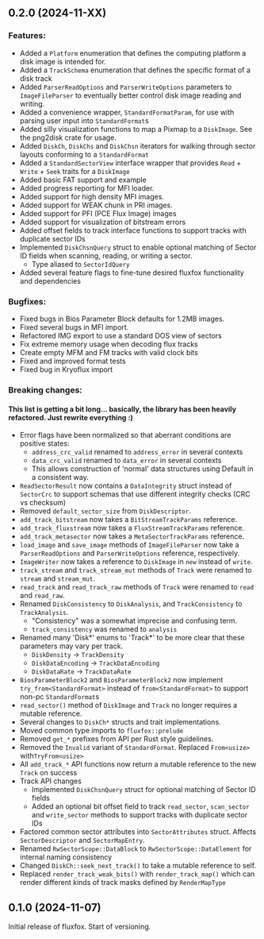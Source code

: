 ## 0.2.0 (2024-11-XX)

### Features:

- Added a `Platform` enumeration that defines the computing platform a disk image is intended for.
- Added a `TrackSchema` enumeration that defines the specific format of a disk track
- Added `ParserReadOptions` and `ParserWriteOptions` parameters to `ImageFileParser` to eventually better control
  disk image reading and writing.
- Added a convenience wrapper, `StandardFormatParam`, for use with parsing user input into `StandardFormat`s
- Added silly visualization functions to map a Pixmap to a `DiskImage`. See the png2disk crate for usage.
- Added `DiskCh`, `DiskChs` and `DiskChsn` iterators for walking through sector layouts conforming to a `StandardFormat`
- Added a `StandardSectorView` interface wrapper that provides `Read` + `Write` + `Seek` traits for a `DiskImage`
- Added basic FAT support and example
- Added progress reporting for MFI loader.
- Added support for high density MFI images.
- Added support for WEAK chunk in PRI images.
- Added support for PFI (PCE Flux Image) images
- Added support for visualization of bitstream errors
- Added offset fields to track interface functions to support tracks with duplicate sector IDs
- Implemented `DiskChsnQuery` struct to enable optional matching of Sector ID fields when scanning, reading, or writing
  a sector.
    - Type aliased to `SectorIdQuery`
- Added several feature flags to fine-tune desired fluxfox functionality and dependencies

### Bugfixes:

- Fixed bugs in Bios Parameter Block defaults for 1.2MB images.
- Fixed several bugs in MFI import.
- Refactored IMG export to use a standard DOS view of sectors
- Fix extreme memory usage when decoding flux tracks
- Create empty MFM and FM tracks with valid clock bits
- Fixed and improved format tests
- Fixed bug in Kryoflux import

### Breaking changes:

#### This list is getting a bit long... basically, the library has been heavily refactored. Just rewrite everything :)

- Error flags have been normalized so that aberrant conditions are positive states:
    - `address_crc_valid` renamed to `address_error` in several contexts
    - `data_crc_valid` renamed to `data_error` in several contexts
    - This allows construction of 'normal' data structures using Default in a consistent way.
- `ReadSectorResult` now contains a `DataIntegrity` struct instead of `SectorCrc` to support schemas that use different
  integrity checks (CRC vs checksum)
- Removed `default_sector_size` from `DiskDescriptor`.
- `add_track_bitstream` now takes a `BitStreamTrackParams` reference.
- `add_track_fluxstream` now takes a `FluxStreamTrackParams` reference.
- `add_track_metasector` now takes a `MetaSectorTrackParams` reference.
- `load_image` and `save_image` methods of `ImageFileParser` now take a `ParserReadOptions` and `ParserWriteOptions`
  reference, respectively.
- `ImageWriter` now takes a reference to `DiskImage` in `new` instead of `write`.
- `track_stream` and `track_stream_mut` methods of `Track` were renamed to `stream` and `stream_mut`.
- `read_track` and `read_track_raw` methods of `Track` were renamed to `read` and `read_raw`.
- Renamed `DiskConsistency` to `DiskAnalysis`, and `TrackConsistency` to `TrackAnalysis`.
    - "Consistency" was a somewhat imprecise and confusing term.
    - `track_consistency` was renamed to `analysis`
- Renamed many 'Disk*' enums to 'Track*' to be more clear that these parameters may vary per track.
    - `DiskDensity` -> `TrackDensity`
    - `DiskDataEncoding` -> `TrackDataEncoding`
    - `DiskDataRate` -> `TrackDataRate`
- `BiosParameterBlock2` and `BiosParameterBlock2` now implement `try_from<StandardFormat>` instead of
  `from<StandardFormat>` to support non-pc `StandardFormat`s
- `read_sector()` method of `DiskImage` and `Track` no longer requires a mutable reference.
- Several changes to `DiskCh*` structs and trait implementations.
- Moved common type imports to `fluxfox::prelude`
- Removed `get_*` prefixes from API per Rust style guidelines.
- Removed the `Invalid` variant of `StandardFormat`. Replaced `From<usize>` with`TryFrom<usize>`
- All `add_track_*` API functions now return a mutable reference to the new `Track` on success
- Track API changes
    - Implemented `DiskChsnQuery` struct for optional matching of Sector ID fields
    - Added an optional bit offset field to track `read_sector`, `scan_sector` and `write_sector` methods to support
      tracks with duplicate sector IDs
- Factored common sector attributes into `SectorAttributes` struct. Affects `SectorDescriptor` and `SectorMapEntry`.
- Renamed `RwSectorScope::DataBlock` to `RwSectorScope::DataElement` for internal naming consistency
- Changed `DiskCh::seek_next_track()` to take a mutable reference to self.
- Replaced `render_track_weak_bits()` with `render_track_map()` which can render different kinds of track masks
  defined by `RenderMapType`

## 0.1.0 (2024-11-07)

Initial release of fluxfox. Start of versioning.